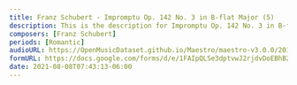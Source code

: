 ```yaml
---
title: Franz Schubert - Impromptu Op. 142 No. 3 in B-flat Major (5)
description: This is the description for Impromptu Op. 142 No. 3 in B-flat Major by Franz Schubert
composers: [Franz Schubert]
periods: [Romantic]
audioURL: https://OpenMusicDataset.github.io/Maestro/maestro-v3.0.0/2013/ORIG-MIDI_02_7_8_13_Group__MID--AUDIO_11_R2_2013_wav--1.midi
formURL: https://docs.google.com/forms/d/e/1FAIpQLSe3dptvwJ2rjdvDoEBhB2R2NkT9lViu4JZE8eI0Wdrf7ISdUw/viewform
date: 2021-08-08T07:43:13-06:00
---
```

